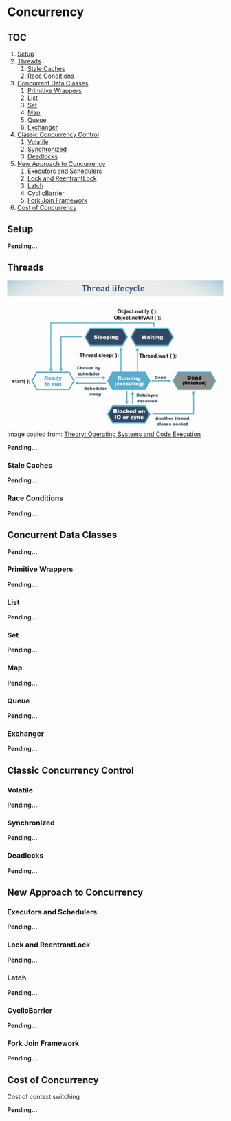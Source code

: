 # Concurrency

## TOC

1. [Setup](#setup)
1. [Threads](#threads)
    1. [Stale Caches](#stale-caches)
    1. [Race Conditions](#race-conditions)
1. [Concurrent Data Classes](#concurrent-data-classes)
    1. [Primitive Wrappers](#primitive-wrappers)
    1. [List](#list)
    1. [Set](#set)
    1. [Map](#map)
    1. [Queue](#queue)
    1. [Exchanger](#exchanger)
1. [Classic Concurrency Control](#classic-concurrency-control)
    1. [Volatile](#volatile)
    1. [Synchronized](#synchronized)
    1. [Deadlocks](#deadlocks)
1. [New Approach to Concurrency](#new-approach-to-concurrency)
    1. [Executors and Schedulers](#executors-and-schedulers)
    1. [Lock and ReentrantLock](#lock-and-reentrantlock)
    1. [Latch](#latch)
    1. [CyclicBarrier](#cyclicbarrier)
    1. [Fork Join Framework](#fork-join-framework)
1. [Cost of Concurrency](#cost-of-concurrency)

## Setup

**Pending...**

## Threads

![Thread Lifecycle](assets/images/Thread%20Lifecycle.png)
Image copied from: [Theory: Operating Systems and Code Execution](https://learning.oreilly.com/videos/optimizing-java/9781492044673/9781492044673-video323887)

**Pending...**

### Stale Caches

**Pending...**

### Race Conditions

**Pending...**

## Concurrent Data Classes

**Pending...**

### Primitive Wrappers

**Pending...**

### List

**Pending...**

### Set

**Pending...**

### Map

**Pending...**

### Queue

**Pending...**

### Exchanger

**Pending...**

## Classic Concurrency Control

### Volatile

**Pending...**

### Synchronized

**Pending...**

### Deadlocks

**Pending...**

## New Approach to Concurrency

### Executors and Schedulers

**Pending...**

### Lock and ReentrantLock

**Pending...**

### Latch

**Pending...**

### CyclicBarrier

**Pending...**

### Fork Join Framework

**Pending...**

## Cost of Concurrency

Cost of context switching

**Pending...**
